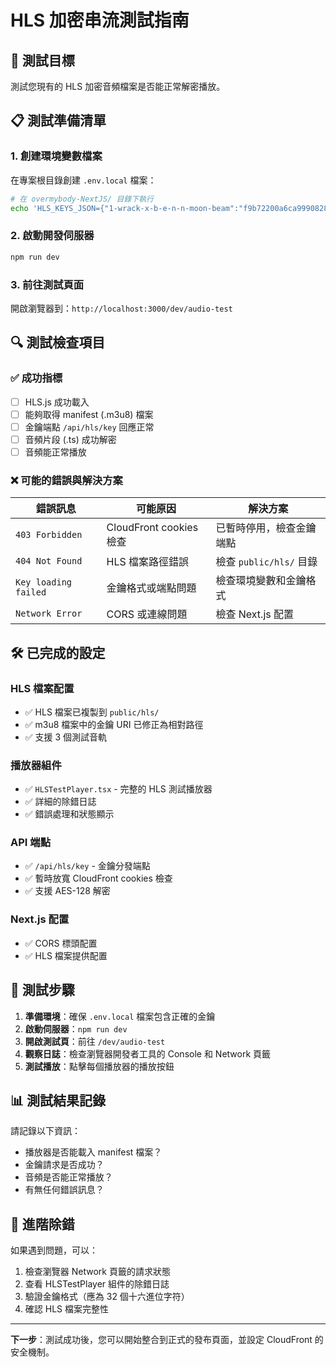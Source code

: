 # HLS 加密串流測試指南

## 🎯 測試目標
測試您現有的 HLS 加密音頻檔案是否能正常解密播放。

## 📋 測試準備清單

### 1. 創建環境變數檔案
在專案根目錄創建 `.env.local` 檔案：

```bash
# 在 overmybody-NextJS/ 目錄下執行
echo 'HLS_KEYS_JSON={"1-wrack-x-b-e-n-n-moon-beam":"f9b72200a6ca999082827a0b51ec41f5","2-wrack-x-b-e-n-n-shadow-garden":"cfc578a0db4a6031b01ddffdb2c3e687","3-wrack-x-b-e-n-n-moon-beam-t5umut5umu-remix":"27d7a425f0d308f6ee73364f31ab8f7f"}' > .env.local
```

### 2. 啟動開發伺服器
```bash
npm run dev
```

### 3. 前往測試頁面
開啟瀏覽器到：`http://localhost:3000/dev/audio-test`

## 🔍 測試檢查項目

### ✅ 成功指標
- [ ] HLS.js 成功載入
- [ ] 能夠取得 manifest (.m3u8) 檔案
- [ ] 金鑰端點 `/api/hls/key` 回應正常
- [ ] 音頻片段 (.ts) 成功解密
- [ ] 音頻能正常播放

### ❌ 可能的錯誤與解決方案

| 錯誤訊息 | 可能原因 | 解決方案 |
|---------|---------|---------|
| `403 Forbidden` | CloudFront cookies 檢查 | 已暫時停用，檢查金鑰端點 |
| `404 Not Found` | HLS 檔案路徑錯誤 | 檢查 `public/hls/` 目錄 |
| `Key loading failed` | 金鑰格式或端點問題 | 檢查環境變數和金鑰格式 |
| `Network Error` | CORS 或連線問題 | 檢查 Next.js 配置 |

## 🛠 已完成的設定

### HLS 檔案配置
- ✅ HLS 檔案已複製到 `public/hls/`
- ✅ m3u8 檔案中的金鑰 URI 已修正為相對路徑
- ✅ 支援 3 個測試音軌

### 播放器組件
- ✅ `HLSTestPlayer.tsx` - 完整的 HLS 測試播放器
- ✅ 詳細的除錯日誌
- ✅ 錯誤處理和狀態顯示

### API 端點
- ✅ `/api/hls/key` - 金鑰分發端點
- ✅ 暫時放寬 CloudFront cookies 檢查
- ✅ 支援 AES-128 解密

### Next.js 配置
- ✅ CORS 標頭配置
- ✅ HLS 檔案提供配置

## 🚀 測試步驟

1. **準備環境**：確保 `.env.local` 檔案包含正確的金鑰
2. **啟動伺服器**：`npm run dev`
3. **開啟測試頁**：前往 `/dev/audio-test`
4. **觀察日誌**：檢查瀏覽器開發者工具的 Console 和 Network 頁籤
5. **測試播放**：點擊每個播放器的播放按鈕

## 📊 測試結果記錄

請記錄以下資訊：
- 播放器是否能載入 manifest 檔案？
- 金鑰請求是否成功？
- 音頻是否能正常播放？
- 有無任何錯誤訊息？

## 🔧 進階除錯

如果遇到問題，可以：
1. 檢查瀏覽器 Network 頁籤的請求狀態
2. 查看 HLSTestPlayer 組件的除錯日誌
3. 驗證金鑰格式（應為 32 個十六進位字符）
4. 確認 HLS 檔案完整性

---

**下一步**：測試成功後，您可以開始整合到正式的發布頁面，並設定 CloudFront 的安全機制。
